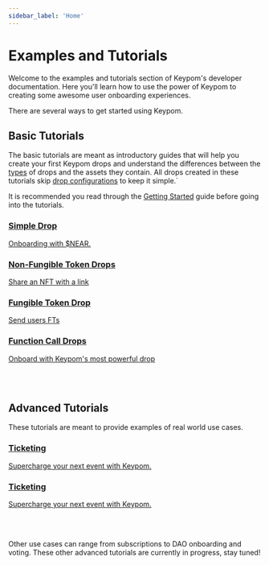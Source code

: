 ```yaml
---
sidebar_label: 'Home'
---
```

# Examples and Tutorials
Welcome to the examples and tutorials section of Keypom's developer documentation. Here you'll learn how to use the power of Keypom to creating some awesome user onboarding experiences.

There are several ways to get started using Keypom.  

## Basic Tutorials

The basic tutorials are meant as introductory guides that will help you create your first Keypom drops and understand the differences between the [types](/Concepts/Keypom%20Protocol/Github%20Readme/Types%20of%20Drops/introduction.md) of drops and the assets they contain. All drops created in these tutorials skip [drop configurations](../Concepts/Keypom%20Protocol/Github%20Readme/Types%20of%20Drops/customization-homepage.md) to keep it simple.`


It is recommended you read through the [Getting Started](Basics/getting-started.md) guide before going into the tutorials.

<div class="container">
  <div class="row">
    <div class="col">
      <a href="Basics/simple-drops">
        <div class="card h-100 card-body">
          <div class="card__body">
            <h3 class="small-bottom-padding">Simple Drop</h3>
            <p class="neutraltext">Onboarding with $NEAR.</p>
          </div>
        </div>
      </a>
    </div>
    <div class="col">
      <a href="Basics/nft-drops">
        <div class="card h-100 card-body">
          <div class="card__body">
            <h3 class="small-bottom-padding">Non-Fungible Token Drops</h3>
              <p class="neutraltext">Share an NFT with a link</p>
          </div>
        </div>
      </a>
    </div>
  </div>
  <div class="row">
    <div class="col">
      <a href="Basics/ft-drops">
        <div class="card h-100 card-body">
          <div class="card__body">
            <h3 class="small-bottom-padding">Fungible Token Drop</h3>
              <p class="neutraltext">Send users FTs</p>
          </div>
        </div>
      </a>
    </div>
    <div class="col">
      <a href="Basics/fc-drops">
        <div class="card h-100 card-body">
          <div class="card__body">
            <h3 class="small-bottom-padding">Function Call Drops</h3>
              <p class="neutraltext">Onboard with Keypom's most powerful drop</p>
          </div>
        </div>
      </a>
    </div>
  </div>
</div>
<br></br>

## Advanced Tutorials

These tutorials are meant to provide examples of real world use cases.

<div class="container">
  <div class="row">
    <div class="col">
      <a href="Advanced/ticketing/introduction">
        <div class="card h-100 card-body">
          <div class="card__body">
            <h3 class="small-bottom-padding">Ticketing</h3>
            <p class="neutraltext">Supercharge your next event with Keypom.</p>
          </div>
        </div>
      </a>
    </div>
    <div class="col">
      <a href="Advanced/ticketing/introduction">
        <div class="card h-100 card-body">
          <div class="card__body">
            <h3 class="small-bottom-padding">Ticketing</h3>
            <p class="neutraltext">Supercharge your next event with Keypom.</p>
          </div>
        </div>
      </a>
    </div>
  </div>
</div>
<br></br>

Other use cases can range from subscriptions to DAO onboarding and voting. These other advanced tutorials are currently in progress, stay tuned!
